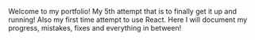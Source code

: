 Welcome to my portfolio! My 5th attempt that is to finally get it up and running! Also my first time attempt to use React. Here I will document my progress, mistakes, fixes and everything in between!
